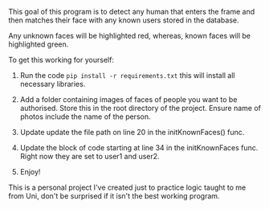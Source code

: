 This goal of this program is to detect any human that enters the frame and then matches their face with any known users stored in the database.

Any unknown faces will be highlighted red, whereas, known faces will be highlighted green.

To get this working for yourself: 

1. Run the code ```pip install -r requirements.txt``` this will install all necessary libraries.

2. Add a folder containing images of faces of people you want to be authorised. Store this in the root directory of the project. Ensure name of photos include the name of the person.

3. Update update the file path on line 20 in the initKnownFaces() func.

4. Update the block of code starting at line 34 in the initKnownFaces func. Right now they are set to user1 and user2.

5. Enjoy!

This is a personal project I've created just to practice logic taught to me from Uni, don't be surprised if it isn't the best working program.



